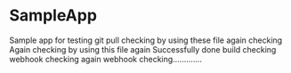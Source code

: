 # SampleApp
Sample app for testing
git pull checking by using these file
again checking 
Again checking by using this file again
Successfully done
build checking
webhook checking
again webhook checking.............
